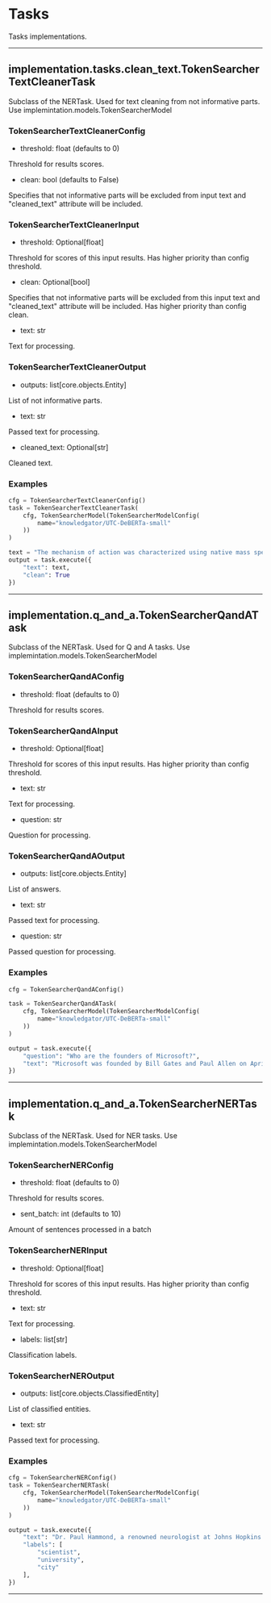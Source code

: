 # Tasks

Tasks implementations.

---

## implementation.tasks.clean_text.TokenSearcherTextCleanerTask

Subclass of the NERTask. Used for text cleaning from not informative parts. Use implemintation.models.TokenSearcherModel


### TokenSearcherTextCleanerConfig

- threshold: float (defaults to 0)

Threshold for results scores.

- clean: bool (defaults to False)

Specifies that not informative parts will be excluded from input text and "cleaned_text" attribute will be included. 

### TokenSearcherTextCleanerInput

- threshold: Optional[float]

Threshold for scores of this input results. Has higher priority than config threshold.

- clean: Optional[bool]

Specifies that not informative parts will be excluded from this input text and "cleaned_text" attribute will be included. Has higher priority than config clean.

- text: str

Text for processing.

### TokenSearcherTextCleanerOutput

- outputs: list[core.objects.Entity]

List of not informative parts.

- text: str

Passed text for processing.

- cleaned_text: Optional[str]

Cleaned text.



### Examples

``` python
cfg = TokenSearcherTextCleanerConfig()
task = TokenSearcherTextCleanerTask(
    cfg, TokenSearcherModel(TokenSearcherModelConfig(
        name="knowledgator/UTC-DeBERTa-small"
    ))
)

text = "The mechanism of action was characterized using native mass spectrometry, the thermal shift-binding assay, and enzymatic kinetic studies (Figure ). In the native mass spectrometry binding assay, compound 23R showed dose-dependent binding to SARS-CoV-2 Mpro, similar to the positive control GC376, with a binding stoichiometry of one drug per monomer (Figure A). Similarly, compound 23R showed dose-dependent stabilization of the SARS-CoV-2 Mpro in the thermal shift binding assay with an apparent Kd value of 9.43 μM, a 9.3-fold decrease compared to ML188 (1) (Figure B). In the enzymatic kinetic studies, 23R was shown to be a noncovalent inhibitor with a Ki value of 0.07 μM (Figure C, D top and middle panels). In comparison, the Ki for the parent compound ML188 (1) is 2.29 μM. The Lineweaver–Burk or double-reciprocal plot with different compound concentrations yielded an intercept at the Y-axis, suggesting that 23R is a competitive inhibitor similar to ML188 (1) (Figure C, D bottom panel). Buy our T-shirts for the lowerst prices you can find!!!  Overall, the enzymatic kinetic studies confirmed that compound 23R is a noncovalent inhibitor of SARS-CoV-2 Mpro."
output = task.execute({
    "text": text,
    "clean": True
})
```

---


## implementation.q_and_a.TokenSearcherQandATask

Subclass of the NERTask. Used for Q and A tasks. Use implemintation.models.TokenSearcherModel


### TokenSearcherQandAConfig

- threshold: float (defaults to 0)

Threshold for results scores.

### TokenSearcherQandAInput

- threshold: Optional[float]

Threshold for scores of this input results. Has higher priority than config threshold.

- text: str

Text for processing.

- question: str

Question for processing.

### TokenSearcherQandAOutput

- outputs: list[core.objects.Entity]

List of answers.

- text: str

Passed text for processing.

- question: str

Passed question for processing.



### Examples

``` python
cfg = TokenSearcherQandAConfig()

task = TokenSearcherQandATask(
    cfg, TokenSearcherModel(TokenSearcherModelConfig(
        name="knowledgator/UTC-DeBERTa-small"
    ))
)

output = task.execute({
    "question": "Who are the founders of Microsoft?",
    "text": "Microsoft was founded by Bill Gates and Paul Allen on April 4, 1975 to develop and sell BASIC interpreters for the Altair 8800. During his career at Microsoft, Gates held the positions of chairman, chief executive officer, president and chief software architect, while also being the largest individual shareholder until May 2014."
})
```

---


## implementation.q_and_a.TokenSearcherNERTask

Subclass of the NERTask. Used for NER tasks. Use implemintation.models.TokenSearcherModel


### TokenSearcherNERConfig

- threshold: float (defaults to 0)

Threshold for results scores.

- sent_batch: int (defaults to 10)

Amount of sentences processed in a batch

### TokenSearcherNERInput

- threshold: Optional[float]

Threshold for scores of this input results. Has higher priority than config threshold.

- text: str

Text for processing.

- labels: list[str]

Classification labels.

### TokenSearcherNEROutput

- outputs: list[core.objects.ClassifiedEntity]

List of classified entities.

- text: str

Passed text for processing.



### Examples

``` python
cfg = TokenSearcherNERConfig()
task = TokenSearcherNERTask(
    cfg, TokenSearcherModel(TokenSearcherModelConfig(
        name="knowledgator/UTC-DeBERTa-small"
    ))
)

output = task.execute({
    "text": "Dr. Paul Hammond, a renowned neurologist at Johns Hopkins University, has recently published a paper in the prestigious journal \"Nature Neuroscience\". \nHis research focuses on a rare genetic mutation, found in less than 0.01% of the population, that appears to prevent the development of Alzheimer's disease. Collaborating with researchers at the University of California, San Francisco, the team is now working to understand the mechanism by which this mutation confers its protective effect. \nFunded by the National Institutes of Health, their research could potentially open new avenues for Alzheimer's treatment.",
    "labels": [
        "scientist",
        "university",
        "city"
    ],
})
```

---